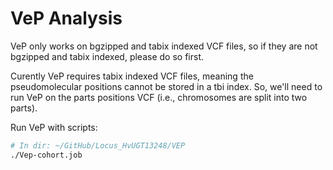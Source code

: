 # VeP Analysis

VeP only works on bgzipped and tabix indexed VCF files, so if they are not bgzipped and tabix indexed, please do so first.

Curently VeP requires tabix indexed VCF files, meaning the pseudomolecular positions cannot be stored in a tbi index. So, we'll need to run VeP on the parts positions VCF (i.e., chromosomes are split into two parts).

Run VeP with scripts:

```bash
# In dir: ~/GitHub/Locus_HvUGT13248/VEP
./Vep-cohort.job
```
